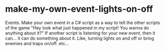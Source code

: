# make-my-own-event-lights-on-off
Events.  Make your own event in a C# script as a way to tell the other scripts of the game "Hey look what just happened in my script! You wanna do anything about it?" If another script is listening for your new event, then it can... it can do something about it. Like, turning lights on and off or bring enemies and traps on/off. etc...
